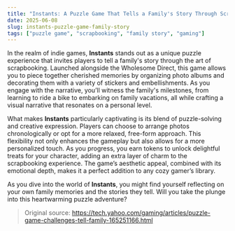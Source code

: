 ```yaml
---
title: "Instants: A Puzzle Game That Tells a Family's Story Through Scrapbooking"
date: 2025-06-08
slug: instants-puzzle-game-family-story
tags: ["puzzle game", "scrapbooking", "family story", "gaming"]
---
```


In the realm of indie games, **Instants** stands out as a unique puzzle experience that invites players to tell a family's story through the art of scrapbooking. Launched alongside the Wholesome Direct, this game allows you to piece together cherished memories by organizing photo albums and decorating them with a variety of stickers and embellishments. As you engage with the narrative, you’ll witness the family's milestones, from learning to ride a bike to embarking on family vacations, all while crafting a visual narrative that resonates on a personal level.

What makes **Instants** particularly captivating is its blend of puzzle-solving and creative expression. Players can choose to arrange photos chronologically or opt for a more relaxed, free-form approach. This flexibility not only enhances the gameplay but also allows for a more personalized touch. As you progress, you earn tokens to unlock delightful treats for your character, adding an extra layer of charm to the scrapbooking experience. The game’s aesthetic appeal, combined with its emotional depth, makes it a perfect addition to any cozy gamer’s library.

As you dive into the world of **Instants**, you might find yourself reflecting on your own family memories and the stories they tell. Will you take the plunge into this heartwarming puzzle adventure? 

> Original source: https://tech.yahoo.com/gaming/articles/puzzle-game-challenges-tell-family-165251166.html